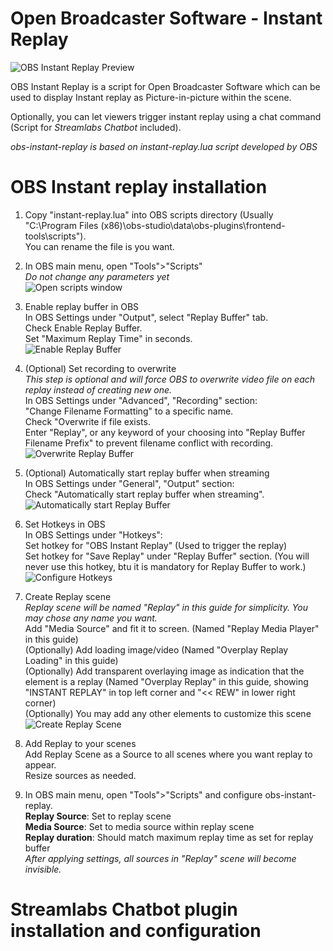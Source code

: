# Open Broadcaster Software - Instant Replay
![OBS Instant Replay Preview](https://raw.githubusercontent.com/tomaae/obs-instant-replay/github-resources/obs_preview.PNG)

OBS Instant Replay is a script for Open Broadcaster Software which can be used to display Instant replay as Picture-in-picture within the scene.

Optionally, you can let viewers trigger instant replay using a chat command (Script for *Streamlabs Chatbot* included).

*obs-instant-replay is based on instant-replay.lua script developed by OBS*

# OBS Instant replay installation
1. Copy "instant-replay.lua" into OBS scripts directory (Usually "C:\Program Files (x86)\obs-studio\data\obs-plugins\frontend-tools\scripts\").  
You can rename the file is you want.

2. In OBS main menu, open "Tools">"Scripts"  
*Do not change any parameters yet*  
![Open scripts window](https://raw.githubusercontent.com/tomaae/obs-instant-replay/github-resources/obs_scripts_open.png)

3. Enable replay buffer in OBS  
In OBS Settings under "Output", select "Replay Buffer" tab.  
Check Enable Replay Buffer.  
Set "Maximum Replay Time" in seconds.  
![Enable Replay Buffer](https://raw.githubusercontent.com/tomaae/obs-instant-replay/github-resources/obs_settings_replaybuffer.PNG)

4. (Optional) Set recording to overwrite  
*This step is optional and will force OBS to overwrite video file on each replay instead of creating new one.*  
In OBS Settings under "Advanced", "Recording" section:  
"Change Filename Formatting" to a specific name.  
Check "Overwrite if file exists.  
Enter "Replay", or any keyword of your choosing into "Replay Buffer Filename Prefix" to prevent filename conflict with recording. 
![Overwrite Replay Buffer](https://raw.githubusercontent.com/tomaae/obs-instant-replay/github-resources/obs_settings_recording.PNG)

5. (Optional) Automatically start replay buffer when streaming  
In OBS Settings under "General", "Output" section:  
Check "Automatically start replay buffer when streaming".  
![Automatically start Replay Buffer](https://raw.githubusercontent.com/tomaae/obs-instant-replay/github-resources/obs_settings_automaticreplaybuffer.PNG)

6. Set Hotkeys in OBS  
In OBS Settings under "Hotkeys":  
Set hotkey for "OBS Instant Replay" (Used to trigger the replay)  
Set hotkey for "Save Replay" under "Replay Buffer" section. (You will never use this hotkey, btu it is mandatory for Replay Buffer to work.)  
![Configure Hotkeys](https://raw.githubusercontent.com/tomaae/obs-instant-replay/github-resources/obs_settings_hotkeys.PNG)

7. Create Replay scene  
*Replay scene will be named "Replay" in this guide for simplicity. You may chose any name you want.*  
Add "Media Source" and fit it to screen. (Named "Replay Media Player" in this guide)  
(Optionally) Add loading image/video (Named "Overplay Replay Loading" in this guide)  
(Optionally) Add transparent overlaying image as indication that the element is a replay (Named "Overplay Replay" in this guide, showing "INSTANT REPLAY" in top left corner and "<< REW" in lower right corner)  
(Optionally) You may add any other elements to customize this scene  
![Create Replay Scene](https://raw.githubusercontent.com/tomaae/obs-instant-replay/github-resources/obs_scene_create.PNG)

8. Add Replay to your scenes  
Add Replay Scene as a Source to all scenes where you want replay to appear.  
Resize sources as needed.  

9. In OBS main menu, open "Tools">"Scripts" and configure obs-instant-replay.  
**Replay Source**: Set to replay scene  
**Media Source**: Set to media source within replay scene  
**Replay duration**: Should match maximum replay time as set for replay buffer  
*After applying settings, all sources in "Replay" scene will become invisible.*  

# Streamlabs Chatbot plugin installation and configuration


